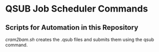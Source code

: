 # QSUB Job Scheduler Commands

## Scripts for Automation in this Repository
*cram2bam.sh* creates the .qsub files and submits them using the qsub command.
